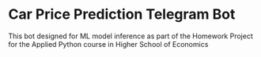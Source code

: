 # Car Price Prediction Telegram Bot
This bot designed for ML model inference as part of the Homework Project for the Applied Python course in Higher School of Economics
